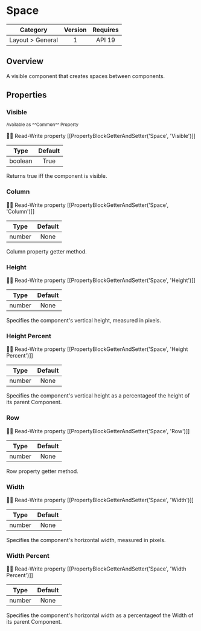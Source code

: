 # Space

| Category | Version | Requires |
|:--------:|:-------:|:--------:|
|Layout > General|1|API 19 | Android 4.4 - 4.4.4 KitKat|

## Overview

A visible component that creates spaces between components.

## Properties

### Visible

<small>Available as ^^Common^^ Property</small>

:eyes::pencil: Read-Write property
[[PropertyBlockGetterAndSetter('Space', 'Visible')]]

| Type | Default |
|:----:|:-------:|
|boolean|True|

Returns true iff the component is visible.

### Column

:eyes::pencil: Read-Write property
[[PropertyBlockGetterAndSetter('Space', 'Column')]]

| Type | Default |
|:----:|:-------:|
|number|None|

Column property getter method.

### Height

:eyes::pencil: Read-Write property
[[PropertyBlockGetterAndSetter('Space', 'Height')]]

| Type | Default |
|:----:|:-------:|
|number|None|

Specifies the component's vertical height, measured in pixels.

### Height Percent

:eyes::pencil: Read-Write property
[[PropertyBlockGetterAndSetter('Space', 'Height Percent')]]

| Type | Default |
|:----:|:-------:|
|number|None|

Specifies the component's vertical height as a percentageof the height of its parent Component.

### Row

:eyes::pencil: Read-Write property
[[PropertyBlockGetterAndSetter('Space', 'Row')]]

| Type | Default |
|:----:|:-------:|
|number|None|

Row property getter method.

### Width

:eyes::pencil: Read-Write property
[[PropertyBlockGetterAndSetter('Space', 'Width')]]

| Type | Default |
|:----:|:-------:|
|number|None|

Specifies the component's horizontal width, measured in pixels.

### Width Percent

:eyes::pencil: Read-Write property
[[PropertyBlockGetterAndSetter('Space', 'Width Percent')]]

| Type | Default |
|:----:|:-------:|
|number|None|

Specifies the component's horizontal width as a percentageof the Width of its parent Component.